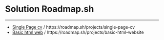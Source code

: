 <h1>Solution Roadmap.sh</h1>
<hr>
<ul>
  <li><a href="https://github.com/Lordwalker11/roadmap.sh-solution/blob/main/Single%20page%20cv">Single Page cv</a> / https://roadmap.sh/projects/single-page-cv </li>
  <li><a href="https://github.com/Lordwalker11/roadmap.sh-solution/tree/main/basic%20html%20website">Basic html web</a> / https://roadmap.sh/projects/basic-html-website</li>
</ul>
